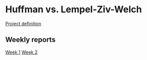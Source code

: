 # Huffman vs. Lempel-Ziv-Welch

[Project definition](https://github.com/rikubrandt/Huffmanlzw/blob/main/documentation/definition.md) 


## Weekly reports
[Week 1](https://github.com/rikubrandt/Huffmanlzw/blob/main/documentation/week1_report.md)
[Week 2](https://github.com/rikubrandt/Huffmanlzw/blob/main/documentation/week2_report.md)
